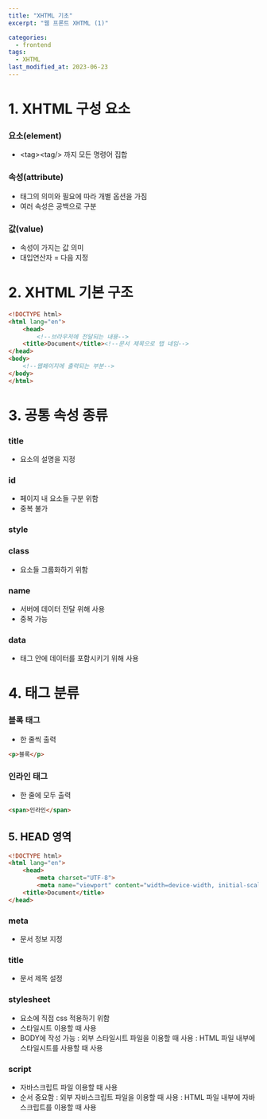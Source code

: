 ```yaml
---
title: "XHTML 기초"
excerpt: "웹 프론트 XHTML (1)"

categories:
  - frontend
tags:
  - XHTML
last_modified_at: 2023-06-23
---  
```


# **1. XHTML 구성 요소** #
### 요소(element) ###
* \<tag\>\<tag/\> 까지 모든 명령어 집합

### 속성(attribute) ###
* 태그의 의미와 필요에 따라 개별 옵션을 가짐
* 여러 속성은 공백으로 구분

### 값(value) ###
* 속성이 가지는 값 의미
* 대입연산자 = 다음 지정  
    
# **2. XHTML 기본 구조** #
```html
<!DOCTYPE html>
<html lang="en">
    <head>
        <!--브라우저에 전달되는 내용-->
    <title>Document</title><!--문서 제목으로 탭 네임-->
</head>
<body>
    <!--웹페이지에 출력되는 부분-->
</body>
</html>
```  
    
# **3. 공통 속성 종류** #
### title ###
* 요소의 설명을 지정

### id ###
* 페이지 내 요소들 구분 위함
* 중복 불가

### style ###


### class ###
* 요소들 그룹화하기 위함

### name ###
* 서버에 데이터 전달 위해 사용
* 중복 가능

### data ###
* 태그 안에 데이터를 포함시키기 위해 사용  
    
# **4. 태그 분류** #
### 블록 태그 ###
* 한 줄씩 출력

```html
<p>블록</p>
```

### 인라인 태그 ###
* 한 줄에 모두 출력

```html
<span>인라인</span>
```  

## **5. HEAD 영역** ##

```html
<!DOCTYPE html>
<html lang="en">
    <head>
        <meta charset="UTF-8">
        <meta name="viewport" content="width=device-width, initial-scale=1.0">
    <title>Document</title>
</head>
```

### meta ###
* 문서 정보 지정
### title ###
* 문서 제목 설정
### stylesheet ###
* 요소에 직접 css 적용하기 위함
* 스타일시트 이용할 때 사용
* BODY에 작성 가능
    <link rel=“stylesheet” href=“외부 스타일시트 파일 경로”>: 외부 스타일시트 파일을 이용할 때 사용
    <style> 스타일시트 내용</style>: HTML 파일 내부에 스타일시트를 사용할 때 사용

### script ###
* 자바스크립트 파일 이용할 때 사용
* 순서 중요함
    <script src=“외부 자바스크립트 파일 경로”></script>: 외부 자바스크립트 파일을 이용할 때 사용
    <script>자바스크립트 내용</script>: HTML 파일 내부에 자바스크립트를 이용할 때 사용


